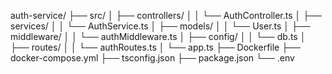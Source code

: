 auth-service/
├── src/
│   ├── controllers/
│   │   └── AuthController.ts
│   ├── services/
│   │   └── AuthService.ts
│   ├── models/
│   │   └── User.ts
│   ├── middleware/
│   │   └── authMiddleware.ts
│   ├── config/
│   │   └── db.ts
│   ├── routes/
│   │   └── authRoutes.ts
│   └── app.ts
├── Dockerfile
├── docker-compose.yml
├── tsconfig.json
├── package.json
└── .env
